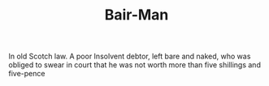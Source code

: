 ---
title: Bair-Man
letter: B
permalink: "/definitions/bair-man.html"
body: In old Scotch law. A poor Insolvent debtor, left bare and naked, who was obliged
  to swear in court that he was not worth more than five shillings and five-pence
published_at: '2018-07-07'
source: Black's Law Dictionary
layout: post
---
